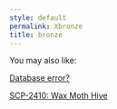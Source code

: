 ```yaml
---
style: default
permalink: Xbronze
title: bronze
---
```

You may also like:

[Database error?](http://scp-wiki.net/database-error)

[SCP-2410: Wax Moth Hive](http://scp-wiki.net/scp-2410)
